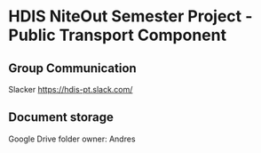 # HDIS NiteOut Semester Project - Public Transport Component

## Group Communication

Slacker https://hdis-pt.slack.com/

## Document storage

Google Drive folder owner: Andres
